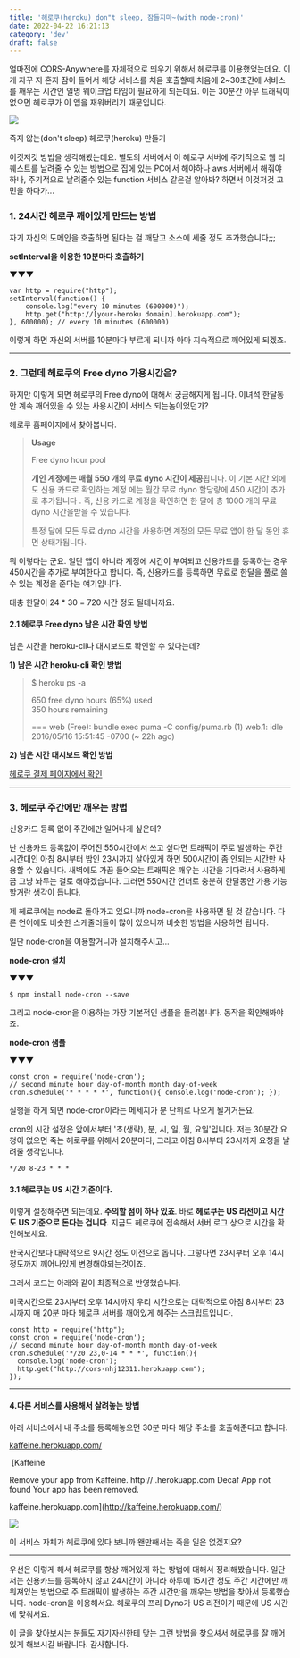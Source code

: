```yaml
---
title: '헤로쿠(heroku) don"t sleep, 잠들지마~(with node-cron)'
date: 2022-04-22 16:21:13
category: 'dev'
draft: false
---
```


얼마전에 CORS-Anywhere를 자체적으로 띄우기 위해서 헤로쿠를 이용했었는데요. 이게 자꾸 지 혼자 잠이 들어서 해당 서비스를 처음 호출할때 처음에 2~30초간에 서비스를 깨우는 시간인 일명 웨이크업 타임이 필요하게 되는데요. 이는 30분간 아무 트래픽이 없으면 헤로쿠가 이 앱을 재워버리기 때문입니다. 

![](https://blog.kakaocdn.net/dn/ctL2TZ/btqBRwWjTTH/Dh8bcJtAxhL8M20xOftZi1/img.png)

죽지 않는(don't sleep) 헤로쿠(heroku) 만들기

이것저것 방법을 생각해봤는데요. 별도의 서버에서 이 헤로쿠 서버에 주기적으로 웹 리퀘스트를 날려줄 수 있는 방법으로 집에 있는 PC에서 해야하나 aws 서버에서 해줘야 하나, 주기적으로 날려줄수 있는 function 서비스 같은걸 알아봐? 하면서 이것저것 고민을 하다가... 

### **1\. 24시간 헤로쿠 깨어있게 만드는 방법**

자기 자신의 도메인을 호출하면 된다는 걸 깨닫고 소스에 세줄 정도 추가했습니다;;;

**setInterval을 이용한 10분마다 호출하기**

**▼▼▼**

    var http = require("http");
    setInterval(function() {
        console.log("every 10 minutes (600000)");
        http.get("http://[your-heroku domain].herokuapp.com");
    }, 600000); // every 10 minutes (600000)
    

이렇게 하면 자신의 서버를 10분마다 부르게 되니까 아마 지속적으로 깨어있게 되겠죠. 

* * *

### **2\. 그런데 헤로쿠의 Free dyno 가용시간은?**

하지만 이렇게 되면 헤로쿠의 Free dyno에 대해서 궁금해지게 됩니다. 이녀석 한달동안 계속 깨어있을 수 있는 사용시간이 서비스 되는놈이었던가? 

헤로쿠 홈페이지에서 찾아봅니다. 

> **Usage**  
>   
> Free dyno hour pool  
>   
> **개인 계정에는 매월 550 개의 무료 dyno 시간이 제공**됩니다. 이 기본 시간 외에도 신용 카드로 확인하는 계정 에는 월간 무료 dyno 할당량에 450 시간이 추가로 추가됩니다 . 즉, 신용 카드로 계정을 확인하면 한 달에 총 1000 개의 무료 dyno 시간을받을 수 있습니다.  
>   
> 특정 달에 모든 무료 dyno 시간을 사용하면 계정의 모든 무료 앱이 한 달 동안 휴면 상태가됩니다.

뭐 이렇다는 군요. 일단 앱이 아니라 계정에 시간이 부여되고 신용카드를 등록하는 경우 450시간을 추가로 부여한다고 합니다. 즉, 신용카드를 등록하면 무료로 한달을 풀로 쓸수 있는 계정을 준다는 얘기입니다. 

대충 한달이 24 \* 30 = 720 시간 정도 될테니까요. 

#### **2.1 헤로쿠 Free dyno 남은 시간 확인 방법**

남은 시간을 heroku-cli나 대시보드로 확인할 수 있다는데?

**1) 남은 시간 heroku-cli 확인 방법**

> $ heroku ps -a <app name>  
>   
> 650 free dyno hours (65%) used  
> 350 hours remaining  
>   
> \=== web (Free): bundle exec puma -C config/puma.rb (1) web.1: idle 2016/05/16 15:51:45 -0700 (~ 22h ago)

**2) 남은 시간 대시보드 확인 방법**

[헤로쿠 결제 페이지에서 확인](https://dashboard.heroku.com/account/billing)

* * *

### **3\. 헤로쿠 주간에만 깨우는 방법**

신용카드 등록 없이 주간에만 일어나게 싶은데? 

난 신용카드 등록없이 주어진 550시간에서 쓰고 싶다면 트래픽이 주로 발생하는 주간 시간대인 아침 8시부터 밤인 23시까지 살아있게 하면 500시간이 좀 안되는 시간만 사용할 수 있습니다. 새벽에도 가끔 들어오는 트래픽은 깨우는 시간을 기다려서 사용하게끔 그냥 놔두는 걸로 해야겠습니다. 그러면 550시간 언더로 충분히 한달동안 가용 가능할거란 생각이 듭니다. 

제 헤로쿠에는 node로 돌아가고 있으니까 node-cron을 사용하면 될 것 같습니다. 다른 언어에도 비슷한 스케줄러들이 많이 있으니까 비슷한 방법을 사용하면 됩니다. 

일단 node-cron을 이용할거니까 설치해주시고...

**node-cron 설치**

**▼▼▼**

    $ npm install node-cron --save

그리고 node-cron을 이용하는 가장 기본적인 샘플을 돌려봅니다. 동작을 확인해봐야죠.

**node-cron 샘플**

**▼▼▼**

    const cron = require('node-cron'); 
    // second minute hour day-of-month month day-of-week 
    cron.schedule('* * * * *', function(){ console.log('node-cron'); });

실행을 하게 되면 node-cron이라는 메세지가 분 단위로 나오게 될거거든요.

cron의 시간 설정은 앞에서부터 '초(생략), 분, 시, 일, 월, 요일'입니다. 저는 30분간 요청이 없으면 죽는 헤로쿠를 위해서 20분마다, 그리고 아침 8시부터 23시까지 요청을 날려줄 생각입니다. 

    */20 8-23 * * *

#### **3.1 헤로쿠는 US 시간 기준이다.** 

이렇게 설정해주면 되는데요. **주의할 점이 하나 있죠**. 바로 **헤로쿠는 US 리전이고 시간도 US 기준으로 돈다는 겁니다**. 지금도 헤로쿠에 접속해서 서버 로그 상으로 시간을 확인해보세요. 

한국시간보다 대략적으로 9시간 정도 이전으로 돕니다. 그렇다면 23시부터 오후 14시 정도까지 깨어나있게 변경해야되는것이죠. 

그래서 코드는 아래와 같이 최종적으로 반영했습니다. 

미국시간으로 23시부터 오후 14시까지 우리 시간으로는 대략적으로 아침 8시부터 23시까지 매 20분 마다 헤로쿠 서버를 깨어있게 해주는 스크립트입니다. 

    const http = require("http");
    const cron = require('node-cron'); 
    // second minute hour day-of-month month day-of-week 
    cron.schedule('*/20 23,0-14 * * *', function(){ 
      console.log('node-cron');
      http.get("http://cors-nhj12311.herokuapp.com");
    });

* * *

#### **4.다른 서비스를 사용해서 살려놓는 방법**

아래 서비스에서 내 주소를 등록해놓으면 30분 마다 해당 주소를 호출해준다고 합니다. 

[kaffeine.herokuapp.com/](http://kaffeine.herokuapp.com/)

 [Kaffeine

Remove your app from Kaffeine. http:// .herokuapp.com Decaf App not found Your app has been removed.

kaffeine.herokuapp.com](http://kaffeine.herokuapp.com/)

![](https://blog.kakaocdn.net/dn/cxRF99/btqTxB0jFxz/WRy0zalgUwKUKWVbfKnc3K/img.png)

이 서비스 자체가 헤로쿠에 있다 보니까 왠만해서는 죽을 일은 없겠지요? 

* * *

우선은 이렇게 해서 헤로쿠를 항상 깨어있게 하는 방법에 대해서 정리해봤습니다. 일단 저는 신용카드를 등록하지 않고 24시간이 아니라 하루에 15시간 정도 주간 시간에만 깨워져있는 방법으로 주 트래픽이 발생하는 주간 시간만을 깨우는 방법을 찾아서 등록했습니다. node-cron을 이용해서요. 헤로쿠의 프리 Dyno가 US 리전이기 때문에 US 시간에 맞춰서요. 

이 글을 찾아보시는 분들도 자기자신한테 맞는 그런 방법을 찾으셔서 헤로쿠를 잘 깨어있게 해보시길 바랍니다. 감사합니다.
